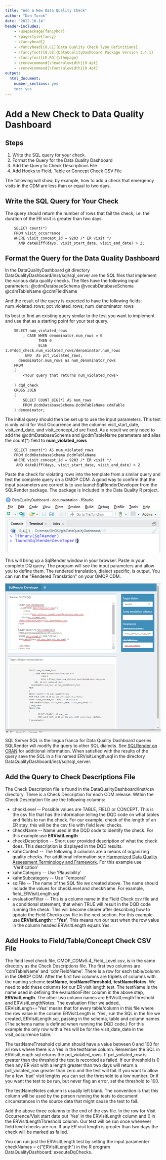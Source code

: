 ```yaml
---
title: "Add a New Data Quality Check"
author: "Don Torok"
date: "2022-10-14"
header-includes:
    - \usepackage{fancyhdr}
    - \pagestyle{fancy}
    - \fancyhead{}
    - \fancyhead[CO,CE]{Data Quality Check Type Definitions}
    - \fancyfoot[CO,CE]{DataQualityDashboard Package Version 1.4.1}
    - \fancyfoot[LE,RO]{\thepage}
    - \renewcommand{\headrulewidth}{0.4pt}
    - \renewcommand{\footrulewidth}{0.4pt}
output:
  html_document:
    number_sections: yes
    toc: yes
---
```


<!--
%\VignetteEngine{knitr::knitr}
%\VignetteIndexEntry{Add a New Data Quality Check}
-->

# Add a New Check to Data Quality Dashboard
## Steps
1. Write the SQL query for your check.
1. Format the Query for the Data Quality Dashboard
1. Add the Query to Check Descriptions File
1. Add Hooks to Field, Table or Concept Check CSV File


The following will show, by example, how to add a check that emergency visits in the CDM are less than or equal to two days.
## Write the SQL Query for Your Check
The query should return the number of rows that fail the check, i.e. the duration of the ER visit is greater than two days.

		SELECT count(*)
		FROM visit_occurrence
		WHERE visit_concept_id = 9203 /* ER visit */
		  AND dateDiff(days, visit_start_date, visit_end_date) > 2;

## Format the Query for the Data Quality Dashboard
In the DataQualityDashboard git directory DataQualityDashboard/inst/sql/sql_server are the SQL files that implement the various data quality checks. The files have the following input parameters:
@cdmDatabaseSchema
@vocabDatabaseSchema
@cdmTableName
@cdmFieldName

And the result of the query is expected to have the following fields:
num_violated_rows; pct_violated_rows; num_denominator_rows

Its best to find an existing query similar to the test you want to implement and use that as a starting point for your test query. 
 

		SELECT num_violated_rows
		    , CASE WHEN denominator.num_rows = 0 
		           THEN 0 
		           ELSE 1.0*dqd_check.num_violated_rows/denominator.num_rows 
		     END  AS pct_violated_rows, 
		  denominator.num_rows as num_denominator_rows
		FROM
		(
			<Your query that returns num_violated_rows>
			 
		) dqd_check
		CROSS JOIN
		( 
			SELECT COUNT_BIG(*) AS num_rows
			FROM @cdmDatabaseSchema.@cdmTableName cdmTable
		) denominator;

The initial query should then be set up to use the input parameters.  This test is only valid for Visit Occurrence  and the columns visit_start_date, visit_end_date, and visit_concept_id are fixed. As a result we only need to add the @cdmDatabaseSchema and @cdmTableName parameters and alias the count(*) field to **num_violated_rows**

		SELECT count(*) AS num_violated_rows
		FROM @cdmDatabaseSchema.@cdmTableName
		WHERE visit_concept_id = 9203 /* ER visit */
		 AND dateDiff(days, visit_start_date, visit_end_date) > 2

Paste the check for violating rows into the template from a similar query and test the complete query on a OMOP CDM. A good way to confirm that the input parameters are correct is to use launchSqlRenderDeveloper from the SQLRender package. The package is included in the Data Quality R project.

![Figure 1: launchSqlRenderDeveloper](images/library_SQLRender.png)

This will bring up a SqlRender window in your browser. Paste in your complete DQ query. The program will see the input parameters and allow you to define them. The rendered translation, dialect specific, is output. You can run the "Rendered Translation" on your OMOP CDM.

![Figure 2: launchSqlRenderDeveloper](images/SQLRenderDeveloper.png)

SQL Server SQL is the lingua franca for Data Quality Dashboard queries. SQLRender will modify the query to other SQL dialects. See [SQLRender on CRAN](https://cran.r-project.org/web/packages/SqlRender/index.html) for additional information. When satisfied with the results of the query save the SQL in a file named ERVisitLength.sql in the directory DataQualityDashboard/inst/sql/sql_server.

## Add the Query to Check Descriptions File
The Check Description file is found in the DataQualityDashboard/inst/csv directory. There is a Check Description for each CDM release.  Within the Check Description file are the following columns:
- checkLevel -- Possible values are TABLE, FIELD or CONCEPT. This is the csv file that has the information telling the DQD code on what tables and fields to run the check. For our example, check of the length of an ER stay, this will be the csv file with field level checks. 
- checkName -- Name used in the DQD code to identify the check. For this example use **ERVisitLength**
- checkDescription -- Short user provided description of what the check does. This description is displayed in the DQD results. 
- kahnContext -- The following 3 columns are a means of organizing quality checks. For additional information see [Harmonized Data Quality Assessment Terminology and Framework](https://www.ncbi.nlm.nih.gov/pmc/articles/PMC5051581/). For this example use 'Verification'
- kahnCategory -- Use 'Plausibility'
- kahnSubcategory -- Use 'Temporal'
- sqlFile -- The name of the SQL file we created above. The name should include the values for checkLevel and checkName.  For example, field_ERVisitLength.sql
- evaluationFilter -- This is a column name in the Field Check csv file and a conditional statement, that when TRUE will result in the DQD code running the check.  This will become clearer after describing how to update the Field Checks csv file in the next section. For this example use **ERVisitLength=='Yes'**. This means run our test when the row value in the column headed ERVisitLength equals Yes.

## Add Hooks to Field/Table/Concept Check CSV File
The field level check file, OMOP_CDMv5.4_Field_Level.csv, is in the same directory as the Check Descriptions file.  The first two columns are 'cdmTableName' and 'cdmFieldName'. There is a row for each table/column in the OMOP CDM. After the first two columns are triplets of columns with the naming scheme **testName**, **testNameThreshold**, **testNameNotes**. We need to add these columns for our ER visit length test. The testName is the name used in defining the evaluationFilter column in the above step, **ERVisitLength**. The other two column names are ERVisitLengthThreshold and ERVisitLengthNotes. The evaluation filter we added, ERVisitLengh=='Yes' means that for every table/column in this file where the row value in the column ERVisitLength is 'Yes', run the SQL in the file we created, ERVisitLength.sql, passing in the schema, table and column names. (The schema name is defined when running the DQD code.) For this example the only row with a Yes will be for the visit_date_date in the visit_occurrence table.

The testNameThreshold column should have a value between 0 and 100 for all rows where there is a Yes in the testName column. Remember the SQL in ERVisitLength.sql returns the pct_violated_rows. If pct_voilated_row is greater than the threshold the test is recorded as failed.  If our threshold is 0 then any ER visit with a length greater than two days will return a pct_violated_row greater than zero and the test will fail. If you want to allow for a few 'bad' visit lengths you can set the threshold to a low number. Or if you want the test to be run, but never flag an error, set the threshold to 100.

The testNameNotes column is usually left blank. The convention is that this column will be used by the person running the tests to document circumstances in the source data that might cause the test to fail.

Add the above three columns to the end of the csv file. In the row for Visit Occurrence/Visit start date put 'Yes' in the ERVisitLength column and 0 in the ERVisitLengthThreshold column. Our test will be run once whenever field level checks are run. If any ER visit length is greater than two days the check will be marked as failed.

You can run just the ERVisitLength test by setting the input paramenter checkNames = c("ERVisitLength") in the R program DataQualityDashboard::executeDqChecks.




